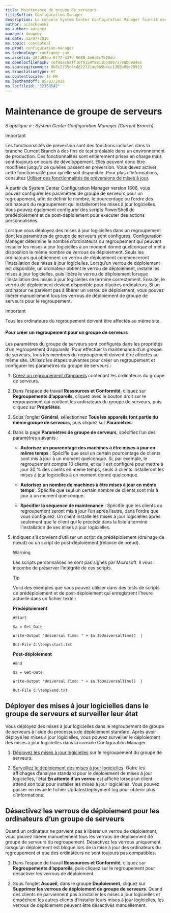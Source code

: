 ```yaml
---
title: Maintenance de groupe de serveurs
titleSuffix: Configuration Manager
description: La console System Center Configuration Manager fournit des alertes et des états pour surveiller les mises à jour et la compatibilité.
author: aczechowski
ms.author: aaroncz
manager: dougeby
ms.date: 12/07/2016
ms.topic: conceptual
ms.prod: configuration-manager
ms.technology: configmgr-sum
ms.assetid: 304a83ea-0f72-437d-9688-2e6e0c7526dd
ms.openlocfilehash: cefdaec6aff16f0159f9811b6deb7379ab69a4ec
ms.sourcegitcommit: 0b0c2735c4ed822731ae069b4cc1380e89e78933
ms.translationtype: HT
ms.contentlocale: fr-FR
ms.lasthandoff: 05/03/2018
ms.locfileid: "32350542"
---
```

# <a name="service-a-server-group"></a>Maintenance de groupe de serveurs

*S’applique à : System Center Configuration Manager (Current Branch)*

>[!IMPORTANT]
>Les fonctionnalités de préversion sont des fonctions incluses dans la branche Current Branch à des fins de test préalable dans un environnement de production. Ces fonctionnalités sont entièrement prises en charge mais sont toujours en cours de développement. Elles peuvent donc être modifiées jusqu'à ce qu’elles passent en préversion. Vous devez activer cette fonctionnalité pour qu’elle soit disponible. Pour plus d’informations, consultez [Utiliser des fonctionnalités de préversions de mises à jour](https://docs.microsoft.com/sccm/core/servers/manage/install-in-console-updates#bkmk_prerelease).

À partir de System Center Configuration Manager version 1606, vous pouvez configurer les paramètres de groupe de serveurs pour un regroupement, afin de définir le nombre, le pourcentage ou l’ordre des ordinateurs du regroupement qui installeront les mises à jour logicielles. Vous pouvez également configurer des scripts PowerShell de prédéploiement et de post-déploiement pour exécuter des actions personnalisées.

Lorsque vous déployez des mises à jour logicielles dans un regroupement dont les paramètres de groupe de serveurs sont configurés, Configuration Manager détermine le nombre d’ordinateurs du regroupement qui peuvent installer les mises à jour logicielles à un moment donné quelconque et met à disposition le même nombre de verrous de déploiement. Seuls les ordinateurs qui obtiennent un verrou de déploiement commenceront l’installation des mises à jour logicielles. Lorsqu’un verrou de déploiement est disponible, un ordinateur obtient le verrou de déploiement, installe les mises à jour logicielles, puis libère le verrou de déploiement lorsque l’installation des mises à jour logicielles se termine correctement. Ensuite, le verrou de déploiement devient disponible pour d’autres ordinateurs. Si un ordinateur ne parvient pas à libérer un verrou de déploiement, vous pouvez libérer manuellement tous les verrous de déploiement de groupe de serveurs pour le regroupement.

>[!IMPORTANT]
>Tous les ordinateurs du regroupement doivent être affectés au même site.

#### <a name="to-create-a-collection-for-a-server-group"></a>Pour créer un regroupement pour un groupe de serveurs  
Les paramètres du groupe de serveurs sont configurés dans les propriétés d’un regroupement d’appareils. Pour effectuer la maintenance d’un groupe de serveurs, tous les membres du regroupement doivent être affectés au même site. Utilisez les étapes suivantes pour créer un regroupement et configurer les paramètres du groupe de serveurs :
1.  [Créez un regroupement d’appareils](../../core/clients/manage/collections/create-collections.md) contenant les ordinateurs du groupe de serveurs.  

2.  Dans l’espace de travail **Ressources et Conformité**, cliquez sur **Regroupements d’appareils**, cliquez avec le bouton droit sur le regroupement qui contient les ordinateurs du groupe de serveurs, puis cliquez sur **Propriétés**.  

3.  Sous l’onglet **Général**, sélectionnez **Tous les appareils font partie du même groupe de serveurs**, puis cliquez sur **Paramètres**.  

4.  Dans la page **Paramètres de groupe de serveurs**, spécifiez l’un des paramètres suivants :  

    -   **Autorisez un pourcentage des machines à être mises à jour en même temps** : Spécifie que seul un certain pourcentage de clients sont mis à jour à un moment quelconque. Si, par exemple, le regroupement compte 10 clients, et qu’il est configuré pour mettre à jour 30 % des clients en même temps, seuls 3 clients installeront les mises à jour logicielles à un moment donné quelconque.  

    -   **Autorisez un nombre de machines à être mises à jour en même temps** : Spécifie que seul un certain nombre de clients sont mis à jour à un moment quelconque.  

    -   **Spécifier la séquence de maintenance** : Spécifie que les clients du regroupement seront mis à jour l’un après l’autre, dans l’ordre que vous configurez. Un client installe les mises à jour logicielles après seulement que le client qui le précède dans la liste a terminé l’installation de ses mises à jour logicielles.  

5.  Indiquez s’il convient d’utiliser un script de prédéploiement (drainage de nœud) ou un script de post-déploiement (relance de nœud).  

    > [!WARNING]
    > Les scripts personnalisés ne sont pas signés par Microsoft. Il vous incombe de préserver l’intégrité de ces scripts.

    > [!TIP]  
    > Voici des exemples que vous pouvez utiliser dans des tests de scripts de prédéploiement et de post-déploiement qui enregistrent l’heure actuelle dans un fichier texte :  
    >   
    >  **Prédéploiement**  
    >   
    >  `#Start`  
    >   
    >  `$a = Get-Date`  
    >   
    >  `Write-Output "Universal Time: " + $a.ToUniversalTime()  |`  
    >   
    >  `Out-File C:\temp\start.txt`  
    >   
    >  **Post-déploiement**  
    >   
    >  `#End`  
    >   
    >  `$a = Get-Date`  
    >   
    >  `Write-Output "Universal Time: " + $a.ToUniversalTime()  |`  
    >   
    >  `Out-File C:\temp\end.txt`  

## <a name="deploy-software-updates-to-the-server-group-and-monitor-status"></a>Déployer des mises à jour logicielles dans le groupe de serveurs et surveiller leur état  
Vous déployez des mises à jour logicielles dans le regroupement de groupe de serveurs à l’aide du processus de déploiement standard. Après avoir déployé les mises à jour logicielles, vous pouvez surveiller le déploiement des mises à jour logicielles dans la console Configuration Manager.
1.  [Déployez les mises à jour logicielles](manually-deploy-software-updates.md) sur le regroupement du groupe de serveurs.   

2.  [Surveillez le déploiement des mises à jour logicielles](monitor-software-updates.md). Outre les affichages d’analyse standard pour le déploiement de mises à jour logicielles, l’état **En attente d’un verrou** est affiché lorsqu’un client attend son tour pour installer les mises à jour logicielles. Vous pouvez passer en revue le fichier UpdatesDeployment.log pour obtenir plus d’informations.


## <a name="clear-the-deployment-locks-for-computers-in-a-server-group"></a>Désactivez les verrous de déploiement pour les ordinateurs d’un groupe de serveurs  
Quand un ordinateur ne parvient pas à libérer un verrou de déploiement, vous pouvez libérer manuellement tous les verrous de déploiement de groupe de serveurs du regroupement. Désactivez les verrous uniquement lorsqu’un déploiement est bloqué lors de la mise à jour des ordinateurs du regroupement et que des ordinateurs ne sont toujours pas compatibles.  
1.  Dans l’espace de travail **Ressources et Conformité**, cliquez sur **Regroupements d’appareils**, puis cliquez sur le regroupement pour désactiver les verrous de déploiement.  

2.  Sous l’onglet **Accueil**, dans le groupe **Déploiement**, cliquez sur **Supprimer les verrous de déploiement du groupe de serveurs**. Quand des clients ne parviennent pas à installer les mises à jour logicielles et empêchent les autres clients d’installer leurs mises à jour logicielles, les verrous de déploiement peuvent être désactivés manuellement.  
